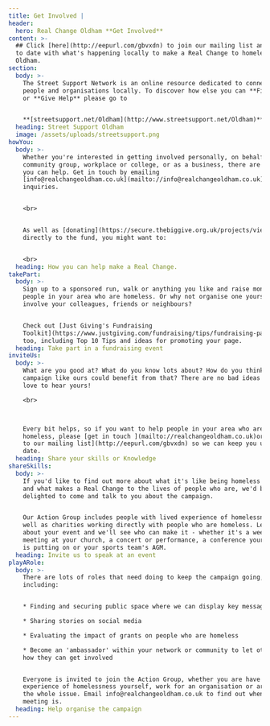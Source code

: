 ```yaml
---
title: Get Involved |
header:
  hero: Real Change Oldham **Get Involved**
content: >-
  ## Click [here](http://eepurl.com/gbvxdn) to join our mailing list and stay up
  to date with what's happening locally to make a Real Change to homelessness in
  Oldham.
section:
  body: >-
    The Street Support Network is an online resource dedicated to connecting
    people and organisations locally. To discover how else you can **Find Help**
    or **Give Help** please go to 


    **[streetsupport.net/Oldham](http://www.streetsupport.net/Oldham)**
  heading: Street Support Oldham
  image: /assets/uploads/streetsupport.png
howYou:
  body: >-
    Whether you're interested in getting involved personally, on behalf of your
    community group, workplace or college, or as a business, there are many ways
    you can help. Get in touch by emailing
    [info@realchangeoldham.co.uk](mailto://info@realchangeoldham.co.uk) with any
    inquiries.


    <br>


    As well as [donating](https://secure.thebiggive.org.uk/projects/view/31176)
    directly to the fund, you might want to:


    <br>
  heading: How you can help make a Real Change.
takePart:
  body: >-
    Sign up to a sponsored run, walk or anything you like and raise money for
    people in your area who are homeless. Or why not organise one yourself and
    involve your colleagues, friends or neighbours?


    Check out [Just Giving's Fundraising
    Toolkit](https://www.justgiving.com/fundraising/tips/fundraising-page-toolkit)
    too, including Top 10 Tips and ideas for promoting your page.
  heading: Take part in a fundraising event
inviteUs:
  body: >-
    What are you good at? What do you know lots about? How do you think a
    campaign like ours could benefit from that? There are no bad ideas and we'd
    love to hear yours! 

    <br>



    Every bit helps, so if you want to help people in your area who are
    homeless, please [get in touch ](mailto://realchangeoldham.co.uk)or [sign up
    to our mailing list](http://eepurl.com/gbvxdn) so we can keep you up to
    date.
  heading: Share your skills or Knowledge
shareSkills:
  body: >-
    If you'd like to find out more about what it's like being homeless in Oldham
    and what makes a Real Change to the lives of people who are, we'd be
    delighted to come and talk to you about the campaign.


    Our Action Group includes people with lived experience of homelessness as
    well as charities working directly with people who are homeless. Let us know
    about your event and we'll see who can make it - whether it's a weekly
    meeting at your church, a concert or performance, a conference your business
    is putting on or your sports team's AGM.
  heading: Invite us to speak at an event
playARole:
  body: >-
    There are lots of roles that need doing to keep the campaign going,
    including:


    * Finding and securing public space where we can display key messages 

    * Sharing stories on social media

    * Evaluating the impact of grants on people who are homeless

    * Become an 'ambassador' within your network or community to let others know
    how they can get involved


    Everyone is invited to join the Action Group, whether you are have
    experience of homelessness yourself, work for an organisation or are new to
    the whole issue. Email info@realchangeoldham.co.uk to find out when the next
    meeting is.
  heading: Help organise the campaign
---
```


